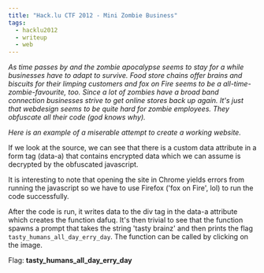 ```yaml
---
title: "Hack.lu CTF 2012 - Mini Zombie Business"
tags:
  - hacklu2012
  - writeup
  - web
---
```


*As time passes by and the zombie apocalypse seems to stay for a while businesses
have to adapt to survive. Food store chains offer brains and biscuits for their
limping customers and fox on Fire seems to be a all-time-zombie-favourite, too.
Since a lot of zombies have a broad band connection businesses strive to get
online stores back up again. It's just that webdesign seems to be quite hard for
zombie employees. They obfuscate all their code (god knows why).*

*Here is an example of a miserable attempt to create a working website.*

If we look at the source, we can see that there is a custom data attribute in a
form tag (data-a) that contains encrypted data which we can assume is decrypted
by the obfuscated javascript.

It is interesting to note that opening the site in Chrome yields errors from
running the javascript so we have to use Firefox ('fox on Fire', lol) to run the
code successfully.

After the code is run, it writes data to the div tag in the data-a attribute
which creates the function dafuq. It's then trivial to see that the function
spawns a prompt that takes the string 'tasty brainz' and then prints the flag
`tasty_humans_all_day_erry_day`. The function can be called by clicking on the
image.

Flag: **tasty\_humans\_all\_day\_erry\_day**
